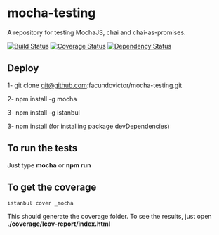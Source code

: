 # mocha-testing
A repository for testing MochaJS, chai and chai-as-promises.

[![Build Status](https://travis-ci.org/facundovictor/mocha-testing.svg?branch=master)](https://travis-ci.org/facundovictor/mocha-testing) [![Coverage Status](https://coveralls.io/repos/github/facundovictor/mocha-testing/badge.svg?branch=master)](https://coveralls.io/github/facundovictor/mocha-testing?branch=master) [![Dependency Status](https://gemnasium.com/facundovictor/mocha-testing.svg)](https://gemnasium.com/facundovictor/mocha-testing)

## Deploy

1- git clone git@github.com:facundovictor/mocha-testing.git

2- npm install -g mocha

3- npm install -g istanbul

3- npm install (for installing package devDependencies)

## To run the tests

Just type **mocha** or **npm run**

## To get the coverage

```istanbul cover _mocha```

This should generate the coverage folder.
To see the results, just open **./coverage/lcov-report/index.html**
